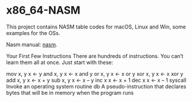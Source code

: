 # x86_64-NASM
This project contains NASM table codes for macOS, Linux and Win, some examples for the OSs.

Nasm manual: [nasm](https://www.nasm.us/doc/).

Your First Few Instructions
There are hundreds of instructions. You can’t learn them all at once. Just start with these:

mov x, y   x ← y
and x, y	 x ← x and y
or  x, y   x ← x or  y
xor x, y	 x ← x xor y
add x, y	 x ← x + y
sub x, y	 x ← x – y
inc x	     x ← x + 1
dec x	     x ← x – 1
syscall	Invoke an operating system routine
db	    A pseudo-instruction that declares bytes that will be in memory when the program runs

